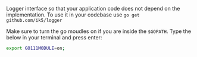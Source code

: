Logger interface so that your application code does not depend on the implementation. To use it in your codebase use `go get github.com/ik5/logger`

Make sure to turn the go moudles on if you are inside the `$GOPATH`. Type the below in your terminal and press enter:

```bash
export GO111MODULE=on;
```
